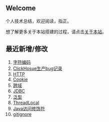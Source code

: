 ## Welcome

个人技术总结，欢迎阅读，指正。

想了解更多关于本站搭建的过程，请点击[关于本站](_docs/AboutMe.md)。

## 最近新增/修改
1. [字符编码](ComputerBasic/character_set.md)
2. [ClickHosue生产bug记录](Database/ClickHouse/clickhosue_prod_bug_record.md)
3. [HTTP](JavaWeb/http.md)
4. [Cookie](JavaWeb/cookie.md)
5. [跨域](JavaWeb/cross-domain.md)
6. [JDBC](JavaSE/jdbc.md)
7. [泛型](JavaSE/generics.md)
8. [ThreadLocal](JavaSE/threadlocal.md)
9. [Java访问修饰符](JavaSE/access_modifiers.md)
10. [gitignore](Tool/Git/gitignore.md)

